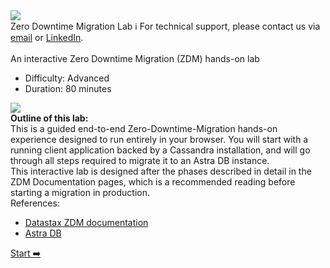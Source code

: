 <!-- TOP -->
<div class="top">
  <img src="https://datastax-academy.github.io/katapod-shared-assets/images/ds-academy-logo.svg" />
  <div class="scenario-title-section">
    <span class="scenario-title">Zero Downtime Migration Lab</span>
    <span class="scenario-subtitle">ℹ️ For technical support, please contact us via <a href="mailto:aleksandr.volochnev@datastax.com">email</a> or <a href="https://dtsx.io/aleks">LinkedIn</a>.</span>
  </div>
</div>

<!-- CONTENT -->
<main>
    <br/>
    <div class="container px-4 py-2">
      <div class="row g-4 py-2 row-cols-1 row-cols-lg-1">
        <div class="feature col div-choice">
          <div class="scenario-description">An interactive Zero Downtime Migration (ZDM) hands-on lab</div>
          <ul>
            <li><span class="scenario-description-attribute">Difficulty</span>: Advanced</li>
            <li><span class="scenario-description-attribute">Duration</span>: 80 minutes</li>
          </ul>
          <div class="scenario-description"><img src="https://raw.githubusercontent.com/hemidactylus/zdm-scenario-katapod/main/images/pz.png" /></div>
        </div>
        <div class="feature col div-choice">
          <div class="scenario-description">
            <strong>Outline of this lab:</strong>
          <div>
          <div class="scenario-description-attribute">
            This is a guided end-to-end Zero-Downtime-Migration hands-on experience
            designed to run entirely in your browser. You will start with a running client application
            backed by a Cassandra installation, and will go through all steps required
            to migrate it to an Astra DB instance.
            <br>
            This interactive lab is designed after the phases described in detail in the ZDM Documentation pages,
            which is a recommended reading before starting a migration in production.
          </div>
        </div>
        <div class="feature col div-choice">
          <div class="scenario-description">References:</div>
          <ul>
            <li><span class="scenario-description-attribute"><a href="https://docs.datastax.com/en/astra-serverless/docs/migrate/introduction.html" target="_blank">Datastax ZDM documentation</a></span></li>
            <li><span class="scenario-description-attribute"><a href="https://astra.datastax.com/" target="_blank">Astra DB</a></span></li>
          </ul>
        </div>
      </div>
    </div>
</main>

<!-- NAVIGATION -->
<div id="navigation-bottom" class="navigation-bottom">
 <a href='command:katapod.loadPage?[{"step":"step1"}]'
    class="btn btn-dark navigation-bottom-right">Start ➡️
  </a>
</div>
